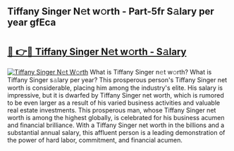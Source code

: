 ## Tiffany Singer N𝚎t w𝚘rth - Part-5fr S𝚊lary per year gfEca

# <h2><a href="http://gc0av8.nevu.top/?p=Tiffany+Singer">🔗 👉🔴 Tiffany Singer N𝚎t w𝚘rth - S𝚊lary</a></h2>

[![Tiffany Singer N𝚎t W𝚘rth](https://i.imgur.com/Oavwk0R.jpeg)](http://gc0av8.nevu.top/?p=Tiffany+Singer)
What is Tiffany Singer n𝚎t w𝚘rth? What is Tiffany Singer s𝚊lary per year?
This prosperous person's Tiffany Singer net worth is considerable, placing him among the industry's elite. His salary is impressive, but it is dwarfed by Tiffany Singer net worth, which is rumored to be even larger as a result of his varied business activities and valuable real estate investments. This prosperous man, whose Tiffany Singer net worth is among the highest globally, is celebrated for his business acumen and financial brilliance. With a Tiffany Singer net worth in the billions and a substantial annual salary, this affluent person is a leading demonstration of the power of hard labor, commitment, and financial acumen.
